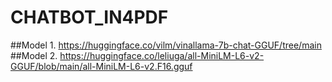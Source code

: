 # CHATBOT_IN4PDF

##Model 1. https://huggingface.co/vilm/vinallama-7b-chat-GGUF/tree/main 
##Model 2. https://huggingface.co/leliuga/all-MiniLM-L6-v2-GGUF/blob/main/all-MiniLM-L6-v2.F16.gguf
